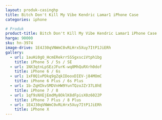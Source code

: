 ```yaml
---
layout: produk-casinghp
title: Bitch Don't Kill My Vibe Kendric Lamar1 iPhone Case
categories: iphone

# Produk
product-title: Bitch Don't Kill My Vibe Kendric Lamar1 iPhone Case
harga: 90000
sku: hn-3974
image-drive: 1E4J30qVNWmC0vRLHrx5Xuy7ItP1JiERh
gallery:
  - url: 1auHi0gO_HcmERekrrSSSgxsciVtph1bg
    title: iPhone 5 / 5s / SE
  - url: 1NX3qtnLpSEzJFurK-wq8MhQuRXrh0dof
    title: iPhone 6 / 6s
  - url: 1xF0Q1vPDkq9gZqkIDooxDIEV-j84MOmC
    title: iPhone 6 Plus / 6s Plus
  - url: 1b-ZqHIkvSMDVnHW9YunTQzoJZr37L8hE
    title: iPhone 7 / 8
  - url: 1qf9sNXEjEmdMy8OklK8dFpisX0z6022P
    title: iPhone 7 Plus / 8 Plus
  - url: 1E4J30qVNWmC0vRLHrx5Xuy7ItP1JiERh
    title: iPhone X
---
```

